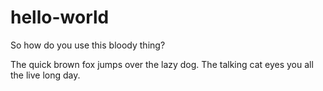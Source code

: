 # hello-world
So how do you use this bloody thing?

The quick brown fox jumps over the lazy dog.
The talking cat eyes you all the live long day.
